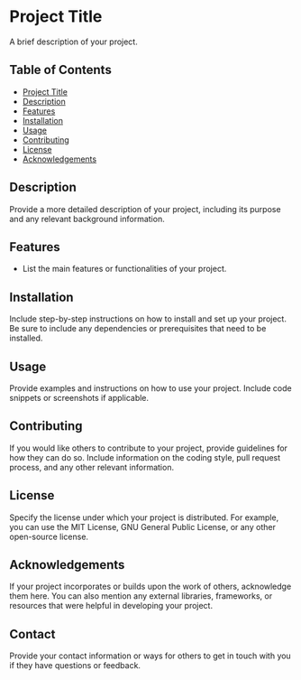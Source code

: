 # Project Title

A brief description of your project.

## Table of Contents

- [Project Title](#project-title)
- [Description](#description)
- [Features](#features)
- [Installation](#installation)
- [Usage](#usage)
- [Contributing](#contributing)
- [License](#license)
- [Acknowledgements](#acknowledgements)

## Description

Provide a more detailed description of your project, including its purpose and any relevant background information.

## Features

- List the main features or functionalities of your project.

## Installation

Include step-by-step instructions on how to install and set up your project. Be sure to include any dependencies or prerequisites that need to be installed.

## Usage

Provide examples and instructions on how to use your project. Include code snippets or screenshots if applicable.

## Contributing

If you would like others to contribute to your project, provide guidelines for how they can do so. Include information on the coding style, pull request process, and any other relevant information.

## License

Specify the license under which your project is distributed. For example, you can use the MIT License, GNU General Public License, or any other open-source license.

## Acknowledgements

If your project incorporates or builds upon the work of others, acknowledge them here. You can also mention any external libraries, frameworks, or resources that were helpful in developing your project.

## Contact

Provide your contact information or ways for others to get in touch with you if they have questions or feedback.


